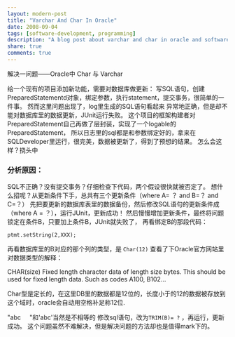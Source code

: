```yaml
---
layout: modern-post
title: "Varchar And Char In Oracle"
date: 2008-09-04
tags: [software-development, programming]
description: "A blog post about varchar and char in oracle and software development."
share: true
comments: true
---
```


解决一问题——Oracle中 Char 与 Varchar

给一个现有的项目添加新功能，需要对数据库做更新：
写SQL语句，创建PreparedStatementd对象，绑定参数，执行statement，提交事务，很简单的一件事。
然而这里问题出现了，log里生成的SQL语句看起来
异常地正确，但是却不能对数据库里的数据更新，JUnit运行失败。
这个项目的框架构建者对PreparedStatement自己再做了层封装，实现了一个logable的PreparedStatement，
所以日志里的sql都是和参数绑定好的，拿来在SQLDeveloper里运行，很完美，数据被更新了，得到了预想的结果。
怎么会这样？挠头中

### 分析原因：
SQL不正确？没有提交事务？仔细检查下代码，两个假设很快就被否定了。
想什么招呢？从更新条件下手，总共有三个更新条件（where A= ？ and B=？ and C=？）
先把要更新的数据库表里的数据备份，然后修改SQL语句的更新条件成（where A = ？），运行JUnit，更新成功！
然后慢慢增加更新条件，最终将问题锁定在条件B，只要加上条件B，JUnit就失败了，
再看绑定B的那段代码：
```
ptmt.setString(2,XXX);
```

再看数据库里的B对应的那个列的类型，是 `Char(12)`
查看了下Oracle官方网站里对数据类型的解释：
>
  CHAR(size) Fixed length character data of length size bytes. This should be used for fixed length data. Such as codes A100, B102...

Char型是定长的，在这里DB里的数据都是12位的，长度小于的12的数据被存放到这个域时，oracle会自动用空格补足称12位.

"abc&nbsp;&nbsp;&nbsp;&nbsp;&nbsp;"和'abc'当然是不相等的
修改sql语句，改为`TRIM(B)= ?` ，再运行，更新成功。
这个问题虽然不难解决，但是解决问题的方法却也是值得mark下的。
